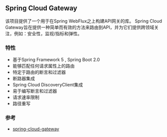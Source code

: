 Spring Cloud Gateway
----------------------------------
该项目提供了一个用于在Spring WebFlux之上构建API网关的库。
Spring Cloud Gateway旨在提供一种简单而有效的方法来路由到API，并为它们提供跨领域关注，例如：安全性，监视/指标和弹性。


### 特性
- 基于Spring Framework 5 , Spring Boot 2.0
- 能够匹配任何请求属性上的路由 
- 特定于路由的断言和过滤器
- 断路器集成
- Spring Cloud DiscoveryClient集成
- 易于编写断言和过滤器
- 请求速率限制
- 路径重写

### 参考
- [spring-cloud-gateway](https://spring.io/projects/spring-cloud-gateway)
